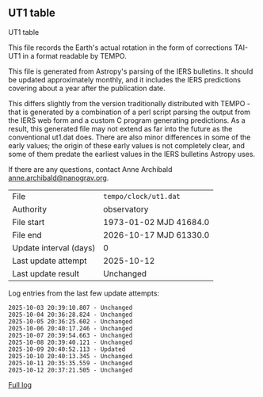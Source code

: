 
## UT1 table

UT1 table

This file records the Earth's actual rotation in the form of
corrections TAI-UT1 in a format readable by TEMPO.

This file is generated from Astropy's parsing of the IERS
bulletins. It should be updated approximately monthly, and it
includes the IERS predictions covering about a year after the
publication date.

This differs slightly from the version traditionally distributed
with TEMPO - that is generated by a combination of a perl script
parsing the output from the IERS web form and a custom C program
generating predictions. As a result, this generated file may not
extend as far into the future as the conventional ut1.dat does.
There are also minor differences in some of the early values; the
origin of these early values is not completely clear, and some of
them predate the earliest values in the IERS bulletins Astropy uses.

If there are any questions, contact Anne Archibald
<anne.archibald@nanograv.org>.

|     |     |
|:--- |:--- |
| File | `tempo/clock/ut1.dat` |
| Authority | observatory |
| File start | 1973-01-02 MJD 41684.0 |
| File end | 2026-10-17 MJD 61330.0 |
| Update interval (days) | 0 |
| Last update attempt | 2025-10-12 |
| Last update result | Unchanged |

Log entries from the last few update attempts:
```
2025-10-03 20:39:10.807 - Unchanged
2025-10-04 20:36:28.824 - Unchanged
2025-10-05 20:36:25.602 - Unchanged
2025-10-06 20:40:17.246 - Unchanged
2025-10-07 20:39:54.663 - Unchanged
2025-10-08 20:39:40.121 - Unchanged
2025-10-09 20:40:52.113 - Updated
2025-10-10 20:40:13.345 - Unchanged
2025-10-11 20:35:35.559 - Unchanged
2025-10-12 20:37:21.505 - Unchanged
```
[Full log](https://raw.githubusercontent.com/ipta/pulsar-clock-corrections/main/log/tempo/clock/ut1.dat.log)
